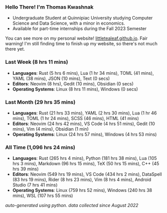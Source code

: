
### Hello There! I'm Thomas Kwashnak

- Undergraduate Student at Quinnipiac University studying Computer Science and Data Science, with a minor in economics.
- Available for part-time internships during the Fall 2023 Semester

You can see more on my personal website! [littletealeaf.github.io](https://littletealeaf.github.io). Fair warning! I'm still finding time to finish up my website, so there's not much there yet.

### Last Week (8 hrs 11 mins)
- **Languages**: Rust (5 hrs 6 mins), Lua (1 hr 34 mins), TOML (41 mins), YAML (38 mins), JSON (10 mins), Text (0 secs)
- **Editors**: Neovim (8 hrs), Gedit (10 mins), Obsidian (0 secs)
- **Operating Systems**: Linux (8 hrs 11 mins), Windows (0 secs)
    
### Last Month (29 hrs 35 mins)
- **Languages**: Rust (21 hrs 33 mins), YAML (2 hrs 30 mins), Lua (1 hr 46 mins), TOML (1 hr 24 mins), SCSS (46 mins), HTML (41 mins)
- **Editors**: Neovim (24 hrs 42 mins), VS Code (4 hrs 51 mins), Gedit (10 mins), Vim (4 mins), Obsidian (1 min)
- **Operating Systems**: Linux (24 hrs 57 mins), Windows (4 hrs 53 mins)
    
### All Time (1,096 hrs 24 mins)
- **Languages**: Rust (265 hrs 4 mins), Python (181 hrs 38 mins), Lua (105 hrs 3 mins), Markdown (96 hrs 15 mins), TeX (50 hrs 15 mins), C++ (45 hrs 39 mins)
- **Editors**: Neovim (549 hrs 19 mins), VS Code (434 hrs 2 mins), DataSpell (83 hrs 19 mins), Rider (8 hrs 23 mins), Vim (8 hrs 4 mins), Android Studio (7 hrs 41 mins)
- **Operating Systems**: Linux (759 hrs 52 mins), Windows (240 hrs 38 mins), WSL (107 hrs 55 mins)
    

*auto-generated using python. data collected since August 2022*
